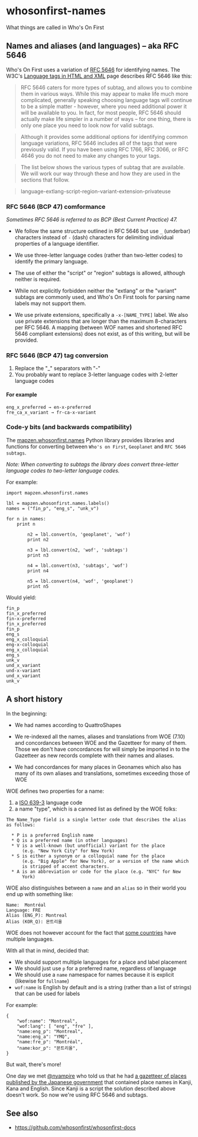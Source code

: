 # whosonfirst-names

What things are called in Who's On First

## Names and aliases (and languages) – aka RFC 5646

Who's On First uses a variation of [RFC 5646](http://www.rfc-editor.org/rfc/rfc5646.txt) for identifying names. The W3C's [Language tags in HTML and XML](https://www.w3.org/International/articles/language-tags/) page describes RFC 5646 like this:

> RFC 5646 caters for more types of subtag, and allows you to combine them in various ways. While this may appear to make life much more complicated, generally speaking choosing language tags will continue to be a simple matter - however, where you need additional power it will be available to you. In fact, for most people, RFC 5646 should actually make life simpler in a number of ways – for one thing, there is only one place you need to look now for valid subtags.

> Although it provides some additional options for identifying common language variations, RFC 5646 includes all of the tags that were previously valid. If you have been using RFC 1766, RFC 3066, or RFC 4646 you do not need to make any changes to your tags.

> The list below shows the various types of subtag that are available. We will work our way through these and how they are used in the sections that follow.

> language-extlang-script-region-variant-extension-privateuse

### RFC 5646 (BCP 47) comformance

_Sometimes RFC 5646 is referred to as BCP (Best Current Practice) 47._

* We follow the same structure outlined in RFC 5646 but use `_` (underbar) characters instead of `-` (dash) characters for delimiting individual properties of a language identifier.

* We use three-letter language codes (rather than two-letter codes) to identify the primary language.

* The use of either the "script" or "region" subtags is allowed, although neither is required.

* While not explicitly forbidden neither the "extlang" or the "variant" subtags are commonly used, and Who's On First tools for parsing name labels may not support them.

* We use private extensions, specifically a `-x-[NAME_TYPE]` label. We also use private extensions that are longer than the maximum 8-characters per RFC 5646. A mapping (between WOF names and shortened RFC 5646 compliant extensions) does not exist, as of this writing, but will be provided.

### RFC 5646 (BCP 47) tag conversion

1. Replace the "_" separators with "-"
2. You probably want to replace 3-letter language codes with 2-letter language codes

#### For example

```
eng_x_preferred → en-x-preferred
fre_ca_x_variant → fr-ca-x-variant
```
     
### Code-y bits (and backwards compatibility)

The [mapzen.whosonfirst.names](https://github.com/whosonfirst/py-mapzen-whosonfirst-names) Python library provides libraries and functions for converting between `Who's on First`, `Geoplanet` and `RFC 5646 subtags`.

_Note: When converting to subtags the library does convert three-letter language codes to two-letter language codes._

For example:

```
import mapzen.whosonfirst.names

lbl = mapzen.whosonfirst.names.labels()
names = ("fin_p", "eng_s", "unk_v")

for n in names:
	print n

        n2 = lbl.convert(n, 'geoplanet', 'wof')
        print n2

        n3 = lbl.convert(n2, 'wof', 'subtags')
        print n3

        n4 = lbl.convert(n3, 'subtags', 'wof')
        print n4

        n5 = lbl.convert(n4, 'wof', 'geoplanet')
        print n5
```

Would yield:

```
fin_p
fin_x_preferred
fin-x-preferred
fin_x_preferred
fin_p
eng_s
eng_x_colloquial
eng-x-colloquial
eng_x_colloquial
eng_s
unk_v
und_x_variant
und-x-variant
und_x_variant
unk_v
```

## A short history

In the beginning:

* We had names according to QuattroShapes

* We re-indexed all the names, aliases and translations from WOE (7.10) and concordances
  between WOE and the Gazetteer for many of them. Those we don't have
  concordances for will simply be imported in to the Gazetteer as new records
  complete with their names and aliases.

* We had concordances for many places in Geonames which also has many of its
  own aliases and translations, sometimes exceeding those of WOE

WOE defines two properties for a name:

1. a [ISO 639-3](https://en.wikipedia.org/wiki/ISO_639-3) language code
2. a name "type", which is a canned list as defined by the WOE folks:

```
The Name_Type field is a single letter code that describes the alias
as follows:

  * P is a preferred English name
  * Q is a preferred name (in other languages)
  * V is a well-known (but unofficial) variant for the place
      (e.g. "New York City" for New York)
  * S is either a synonym or a colloquial name for the place
      (e.g. "Big Apple" for New York), or a version of the name which
      is stripped of accent characters.
  * A is an abbreviation or code for the place (e.g. "NYC" for New
      York)
```

WOE also distinguishes between a `name` and an `alias` so in their world you end
up with something like:

```
Name:  Montréal 
Language: FRE
Alias (ENG_P): Montreal
Alias (KOR_Q): 몬트리올
```

WOE does not however account for the fact that [some
countries](https://www.youtube.com/watch?v=OHzMTSK1V4o) have multiple
languages.

With all that in mind, decided that:

* We should support multiple languages for a place and label placement
* We should just use `p` for a preferred name, regardless of language
* We should use a `name` namespace for names because it is explicit (likewise
  for `fullname`)
* `wof:name` is English by default and is a string (rather than a list of strings) that can be used for labels
 
For example:

```
{
	"wof:name": "Montreal",
	"wof:lang": [ "eng", "fre" ],
	"name:eng_p": "Montreal",
	"name:eng_a": "YMQ",
	"name:fre_p": "Montréal",
	"name:kor_p": "몬트리올",
}
```

But wait, there's more!

One day we met [@nyampire](https://github.com/nyampire) who told us that he had [a gazetteer of places published by the Japanese government](https://github.com/nyampire/Gazetteer_JP_2007) that contained place names in Kanji, Kana and English. Since Kanji is a script the solution described above doesn't work. So now we're using RFC 5646 and subtags.

## See also

* https://github.com/whosonfirst/whosonfirst-docs
